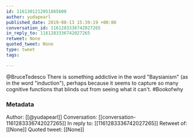 ```yaml
---
id: 1161301212051865600
author: yudapearl
published_date: 2019-08-13 15:39:19 +00:00
conversation_id: 1161283336742027265
in_reply_to: 1161283336742027265
retweet: None
quoted_tweet: None
type: tweet
tags:

---
```


@BruceTedesco There is something addictive in the word "Baysianism" (as in the word "induction"), perhaps because it seems to capture so many cognitive functions that blinds out from seeing what it can't. #Bookofwhy

### Metadata

Author: [[@yudapearl]]
Conversation: [[conversation-1161283336742027265]]
In reply to: [[1161283336742027265]]
Retweet of: [[None]]
Quoted tweet: [[None]]
